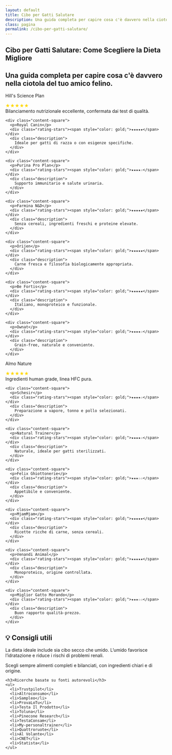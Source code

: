 ```yaml
---
layout: default
title: Cibo per Gatti Salutare
description: Una guida completa per capire cosa c'è davvero nella ciotola del tuo amico felino.
class: pagina
permalink: /cibo-per-gatti-salutare/
---
```


<main class="layout-wrapper">

  <!-- 📝 INTRODUZIONE -->
  <section class="intro">
    <h1 class="main-title-centered">Cibo per Gatti Salutare: Come Scegliere la Dieta Migliore</h1>
    <h2 class="small-title">
      Una guida completa per capire cosa c'è davvero nella ciotola del tuo amico felino.
    </h2>
  </section>

  <!-- 🍽️ CIBO SECCO -->
  <section class="square-grid">
    <div class="content-square">
      <p>Hill's Science Plan</p>
      <div class="rating-stars"><span style="color: gold;">★★★★★</span></div>
      <div class="description">
        Bilanciamento nutrizionale eccellente, confermata dai test di qualità.
      </div>
    </div>

    <div class="content-square">
      <p>Royal Canin</p>
      <div class="rating-stars"><span style="color: gold;">★★★★★</span></div>
      <div class="description">
        Ideale per gatti di razza o con esigenze specifiche.
      </div>
    </div>

    <div class="content-square">
      <p>Purina Pro Plan</p>
      <div class="rating-stars"><span style="color: gold;">★★★★☆</span></div>
      <div class="description">
        Supporto immunitario e salute urinaria.
      </div>
    </div>

    <div class="content-square">
      <p>Farmina N&D</p>
      <div class="rating-stars"><span style="color: gold;">★★★★★</span></div>
      <div class="description">
        Senza cereali, ingredienti freschi e proteine elevate.
      </div>
    </div>

    <div class="content-square">
      <p>Orijen</p>
      <div class="rating-stars"><span style="color: gold;">★★★★★</span></div>
      <div class="description">
        Carne fresca e filosofia biologicamente appropriata.
      </div>
    </div>

    <div class="content-square">
      <p>Be Fortis</p>
      <div class="rating-stars"><span style="color: gold;">★★★★★</span></div>
      <div class="description">
        Italiano, monoproteico e funzionale.
      </div>
    </div>

    <div class="content-square">
      <p>Ownat</p>
      <div class="rating-stars"><span style="color: gold;">★★★★☆</span></div>
      <div class="description">
        Grain-free, naturale e conveniente.
      </div>
    </div>
  </section>

  <!-- 🍽️ CIBO UMIDO -->
  <section class="square-grid">
    <div class="content-square">
      <p>Almo Nature</p>
      <div class="rating-stars"><span style="color: gold;">★★★★★</span></div>
      <div class="description">
        Ingredienti human grade, linea HFC pura.
      </div>
    </div>

    <div class="content-square">
      <p>Schesir</p>
      <div class="rating-stars"><span style="color: gold;">★★★★☆</span></div>
      <div class="description">
        Preparazione a vapore, tonno e pollo selezionati.
      </div>
    </div>

    <div class="content-square">
      <p>Natural Trainer</p>
      <div class="rating-stars"><span style="color: gold;">★★★★☆</span></div>
      <div class="description">
        Naturale, ideale per gatti sterilizzati.
      </div>
    </div>

    <div class="content-square">
      <p>Felix Ghiottonerie</p>
      <div class="rating-stars"><span style="color: gold;">★★★☆☆</span></div>
      <div class="description">
        Appetibile e conveniente.
      </div>
    </div>

    <div class="content-square">
      <p>MjamMjam</p>
      <div class="rating-stars"><span style="color: gold;">★★★★★</span></div>
      <div class="description">
        Ricette ricche di carne, senza cereali.
      </div>
    </div>

    <div class="content-square">
      <p>Venandi Animal</p>
      <div class="rating-stars"><span style="color: gold;">★★★★★</span></div>
      <div class="description">
        Monoproteico, origine controllata.
      </div>
    </div>

    <div class="content-square">
      <p>Miglior Gatto Morando</p>
      <div class="rating-stars"><span style="color: gold;">★★★☆☆</span></div>
      <div class="description">
        Buon rapporto qualità-prezzo.
      </div>
    </div>
  </section>

  <!-- 💡 CONSIGLI E FONTI -->
  <section class="text-block">
    <h2>💡 Consigli utili</h2>
    <p>La dieta ideale include sia cibo secco che umido. L’umido favorisce l’idratazione e riduce i rischi di problemi renali.</p>
    <p>Scegli sempre alimenti completi e bilanciati, con ingredienti chiari e di origine.</p>

    <h3>Ricerche basate su fonti autorevoli</h3>
    <ul>
      <li>Trustpilot</li>
      <li>Altroconsumo</li>
      <li>Sampleo</li>
      <li>ProvaLoTu</li>
      <li>Testa Il Prodotto</li>
      <li>Toluna</li>
      <li>Pinecone Research</li>
      <li>TestaConsam</li>
      <li>My-personaltrainer</li>
      <li>Quattroruote</li>
      <li>Al Volante</li>
      <li>CNET</li>
      <li>Statista</li>
    </ul>
  </section>


  

</main>

